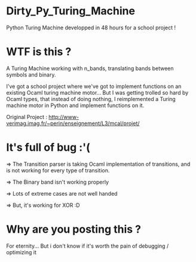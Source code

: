 # Dirty_Py_Turing_Machine
Python Turing Machine developped in 48 hours for a school project !

# WTF is this ?

A Turing Machine working with n_bands, translating bands between symbols and binary.

I've got a school project where we've got to implement functions on an existing Ocaml turing machine motor... But I was getting trolled so hard by Ocaml types, that instead of doing nothing, I reimplemented a Turing machine motor in Python and implement functions on it.

Original Project : http://www-verimag.imag.fr/~perin/enseignement/L3/mcal/projet/

# It's full of bug :'(

=> The Transition parser is taking Ocaml implementation of transitions, and is not working for every type of transition.

=> The Binary band isn't working properly

=> Lots of extreme cases are not well handed

=> But, it's working for XOR :D

# Why are you posting this ? 

For eternity... But i don't know if it's worth the pain of debugging / optimizing it 
